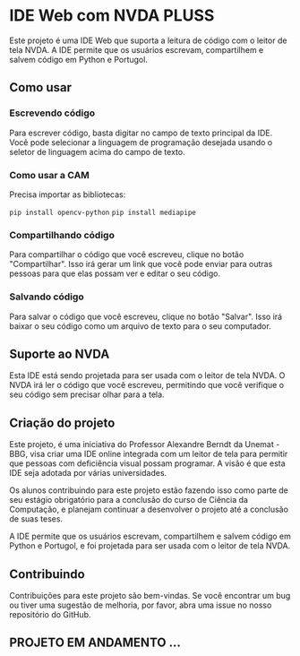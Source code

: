 <h1>IDE Web com NVDA PLUSS</h1>
Este projeto é uma IDE Web que suporta a leitura de código com o leitor de tela NVDA. A IDE permite que os usuários escrevam, compartilhem e salvem código em Python e Portugol.

<h2>Como usar</h2>
<h3>Escrevendo código</h3>
Para escrever código, basta digitar no campo de texto principal da IDE. Você pode selecionar a linguagem de programação desejada usando o seletor de linguagem acima do campo de texto.

<h3>Como usar a CAM</h3>
<p>Precisa importar as bibliotecas:</p>

`pip install opencv-python`
`pip install mediapipe`

<h3>Compartilhando código</h3>
Para compartilhar o código que você escreveu, clique no botão "Compartilhar". Isso irá gerar um link que você pode enviar para outras pessoas para que elas possam ver e editar o seu código.

<h3>Salvando código</h3>
Para salvar o código que você escreveu, clique no botão "Salvar". Isso irá baixar o seu código como um arquivo de texto para o seu computador.

<h2>Suporte ao NVDA</h2>
Esta IDE está sendo projetada para ser usada com o leitor de tela NVDA. O NVDA irá ler o código que você escreveu, permitindo que você verifique o seu código sem precisar olhar para a tela.

<h2>Criação do projeto</h2>
Este projeto, é uma iniciativa do Professor Alexandre Berndt da Unemat - BBG, visa criar uma IDE online integrada com um leitor de tela para permitir que pessoas com deficiência visual possam programar. A visão é que esta IDE seja adotada por várias universidades.

Os alunos contribuindo para este projeto estão fazendo isso como parte de seu estágio obrigatório para a conclusão do curso de Ciência da Computação, e planejam continuar a desenvolver o projeto até a conclusão de suas teses.

A IDE permite que os usuários escrevam, compartilhem e salvem código em Python e Portugol, e foi projetada para ser usada com o leitor de tela NVDA.

<h2>Contribuindo</h2>
Contribuições para este projeto são bem-vindas. Se você encontrar um bug ou tiver uma sugestão de melhoria, por favor, abra uma issue no nosso repositório do GitHub.

<h2>PROJETO EM ANDAMENTO ...</h2>  
